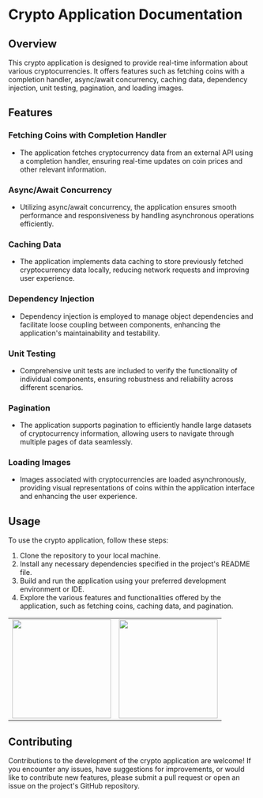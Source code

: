 
# Crypto Application Documentation

## Overview
This crypto application is designed to provide real-time information about various cryptocurrencies. It offers features such as fetching coins with a completion handler, async/await concurrency, caching data, dependency injection, unit testing, pagination, and loading images.

## Features
### Fetching Coins with Completion Handler
- The application fetches cryptocurrency data from an external API using a completion handler, ensuring real-time updates on coin prices and other relevant information.

### Async/Await Concurrency
- Utilizing async/await concurrency, the application ensures smooth performance and responsiveness by handling asynchronous operations efficiently.

### Caching Data
- The application implements data caching to store previously fetched cryptocurrency data locally, reducing network requests and improving user experience.

### Dependency Injection
- Dependency injection is employed to manage object dependencies and facilitate loose coupling between components, enhancing the application's maintainability and testability.

### Unit Testing
- Comprehensive unit tests are included to verify the functionality of individual components, ensuring robustness and reliability across different scenarios.

### Pagination
- The application supports pagination to efficiently handle large datasets of cryptocurrency information, allowing users to navigate through multiple pages of data seamlessly.

### Loading Images
- Images associated with cryptocurrencies are loaded asynchronously, providing visual representations of coins within the application interface and enhancing the user experience.

## Usage
To use the crypto application, follow these steps:
1. Clone the repository to your local machine.
2. Install any necessary dependencies specified in the project's README file.
3. Build and run the application using your preferred development environment or IDE.
4. Explore the various features and functionalities offered by the application, such as fetching coins, caching data, and pagination.

<table>
  <tr>
    <td><img src="https://github.com/abwaris19/Crypto-App/assets/143792601/ea1ec92a-6bda-4f4d-8cd8-1a5825a65714" width="200"></td>
    <td><img src=" https://github.com/abwaris19/Crypto-App/assets/143792601/08394746-1b05-46ad-a9bf-ce97dd1ea912" width="200"></td>
  </tr>

</table>

## Contributing
Contributions to the development of the crypto application are welcome! If you encounter any issues, have suggestions for improvements, or would like to contribute new features, please submit a pull request or open an issue on the project's GitHub repository.

